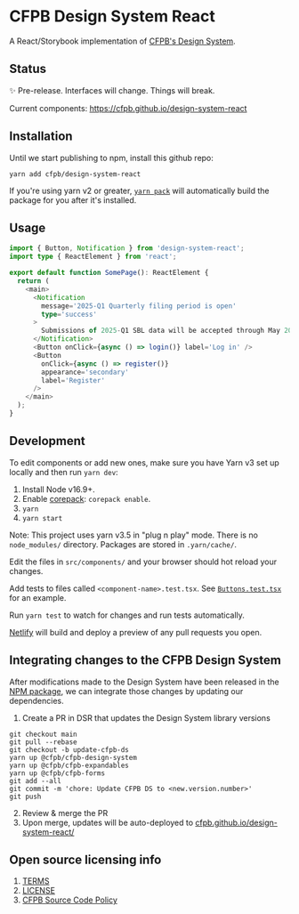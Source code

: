 # CFPB Design System React

A React/Storybook implementation of [CFPB's Design System](https://github.com/cfpb/design-system).

## Status

✨ Pre-release. Interfaces will change. Things will break.

Current components: https://cfpb.github.io/design-system-react

## Installation

Until we start publishing to npm, install this github repo:

```
yarn add cfpb/design-system-react
```

If you're using yarn v2 or greater, [`yarn pack`](https://yarnpkg.com/advanced/lifecycle-scripts) will automatically build the package for you after it's installed.

## Usage

```ts
import { Button, Notification } from 'design-system-react';
import type { ReactElement } from 'react';

export default function SomePage(): ReactElement {
  return (
    <main>
      <Notification
        message='2025-Q1 Quarterly filing period is open'
        type='success'
      >
        Submissions of 2025-Q1 SBL data will be accepted through May 2025.
      </Notification>
      <Button onClick={async () => login()} label='Log in' />
      <Button
        onClick={async () => register()}
        appearance='secondary'
        label='Register'
      />
    </main>
  );
}
```

## Development

To edit components or add new ones, make sure you have Yarn v3 set up locally and then run `yarn dev`:

1. Install Node v16.9+.
1. Enable [corepack](https://yarnpkg.com/getting-started/install): `corepack enable`.
1. `yarn`
1. `yarn start`

Note: This project uses yarn v3.5 in "plug n play" mode. There is no `node_modules/` directory. Packages are stored in `.yarn/cache/`.

Edit the files in `src/components/` and your browser should hot reload your changes.

Add tests to files called `<component-name>.test.tsx`. See [`Buttons.test.tsx`](/src/components/Button.test.tsx) for an example.

Run `yarn test` to watch for changes and run tests automatically.

[Netlify](https://www.netlify.com/) will build and deploy a preview of any pull requests you open.

## Integrating changes to the CFPB Design System
After modifications made to the Design System have been released in the [NPM package](https://www.npmjs.com/package/@cfpb/cfpb-design-system), we can integrate those changes by updating our dependencies.

1. Create a PR in DSR that updates the Design System library versions
```
git checkout main
git pull --rebase
git checkout -b update-cfpb-ds
yarn up @cfpb/cfpb-design-system
yarn up @cfpb/cfpb-expandables
yarn up @cfpb/cfpb-forms
git add --all
git commit -m 'chore: Update CFPB DS to <new.version.number>'
git push
```
2. Review & merge the PR
3. Upon merge, updates will be auto-deployed to [cfpb.github.io/design-system-react/](https://cfpb.github.io/design-system-react/)

## Open source licensing info

1. [TERMS](TERMS.md)
2. [LICENSE](LICENSE)
3. [CFPB Source Code Policy](https://github.com/cfpb/source-code-policy/)
